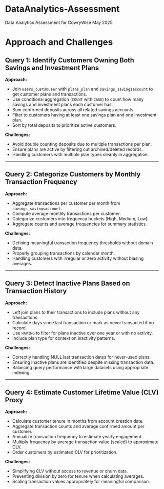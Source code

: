 # DataAnalytics-Assessment
Data Analytics Assessment for CowryWise May 2025

# Approach and Challenges

## Query 1: Identify Customers Owning Both Savings and Investment Plans

**Approach:**  
- Join `users_customuser` with `plans_plan` and `savings_savingsaccount` to get customer plans and transactions.  
- Use conditional aggregation (`COUNT` with `CASE`) to count how many savings and investment plans each customer has.  
- Sum confirmed deposits across all related savings accounts.  
- Filter to customers having at least one savings plan and one investment plan.  
- Sort by total deposits to prioritize active customers.  

**Challenges:**  
- Avoid double counting deposits due to multiple transactions per plan.  
- Ensure plans are active by filtering out archived/deleted records.  
- Handling customers with multiple plan types cleanly in aggregation.

---

## Query 2: Categorize Customers by Monthly Transaction Frequency

**Approach:**  
- Aggregate transactions per customer per month from `savings_savingsaccount`.  
- Compute average monthly transactions per customer.  
- Categorize customers into frequency buckets (High, Medium, Low).  
- Aggregate counts and average frequencies for summary statistics.  

**Challenges:**  
- Defining meaningful transaction frequency thresholds without domain data.  
- Properly grouping transactions by calendar month.  
- Handling customers with irregular or zero activity without biasing averages.

---

## Query 3: Detect Inactive Plans Based on Transaction History

**Approach:**  
- Left join plans to their transactions to include plans without any transactions.  
- Calculate days since last transaction or mark as never transacted if no record.  
- Use `HAVING` to filter for plans inactive over one year or with no activity.  
- Include plan type for context on inactivity patterns.  

**Challenges:**  
- Correctly handling NULL last transaction dates for never-used plans.  
- Ensuring inactive plans are identified despite missing transaction data.  
- Balancing query performance with large datasets using appropriate indexing.

---

## Query 4: Estimate Customer Lifetime Value (CLV) Proxy

**Approach:**  
- Calculate customer tenure in months from account creation date.  
- Aggregate transaction counts and average confirmed amount per customer.  
- Annualize transaction frequency to estimate yearly engagement.  
- Multiply frequency by average transaction value (scaled) to approximate CLV.  
- Order customers by estimated CLV for prioritization.  

**Challenges:**  
- Simplifying CLV without access to revenue or churn data.  
- Preventing division by zero for tenure when calculating averages.  
- Scaling transaction values appropriately for meaningful comparison.

